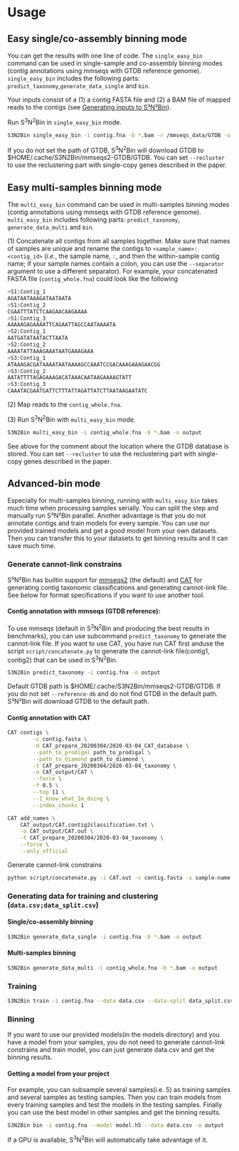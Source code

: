 # Usage

## Easy single/co-assembly binning mode

You can get the results with one line of code. The `single_easy_bin` command can be used in
single-sample and co-assembly binning modes (contig annotations using mmseqs
with GTDB reference genome). `single_easy_bin` includes the following parts:
`predict_taxonomy`,`generate_data_single` and `bin`.

Your inputs consist of a (1) a contig FASTA file and (2) a BAM file of mapped
reads to the contigs (see [Generating inputs to S³N²Bin](generate.html)).

Run S<sup>3</sup>N<sup>2</sup>Bin in `single_easy_bin` mode.

```bash
S3N2Bin single_easy_bin -i contig.fna -b *.bam -r /mmseqs_data/GTDB -o output 
```

If you do not set the path of GTDB, S<sup>3</sup>N<sup>2</sup>Bin will download GTDB  to $HOME/.cache/S3N2Bin/mmseqs2-GTDB/GTDB. You can set `--recluster` to use the reclustering part with single-copy genes described in the paper.

## Easy multi-samples binning mode

The `multi_easy_bin` command can be used in
multi-samples binning modes (contig annotations using mmseqs
with GTDB reference genome). `multi_easy_bin` includes following parts: `predict_taxonomy`, `generate_data_multi` and `bin`.

(1) Concatenate all contigs from all samples together. Make sure that names of
samples are unique and rename the contigs to `<sample_name>:<contig_id>`
(_i.e._, the sample name, `:`, and then the within-sample contig name; if your
sample names contain a colon, you can use the `--separator` argument to use a
different separator). For example, your concatenated FASTA file
(`contig_whole.fna`) could look like the following

```bash
>S1:Contig_1
AGATAATAAAGATAATAATA
>S1:Contig_2
CGAATTTATCTCAAGAACAAGAAAA
>S1:Contig_3
AAAAAGAGAAAATTCAGAATTAGCCAATAAAATA
>S2:Contig_1
AATGATATAATACTTAATA
>S2:Contig_2
AAAATATTAAAGAAATAATGAAAGAAA
>S3:Contig_1
ATAAAGACGATAAAATAATAAAAGCCAAATCCGACAAAGAAAGAACGG
>S3:Contig_2
AATATTTTAGAGAAAGACATAAACAATAAGAAAAGTATT
>S3:Contig_3
CAAATACGAATGATTCTTTATTAGATTATCTTAATAAGAATATC
```

(2) Map reads to the `contig_whole.fna`.

(3) Run S<sup>3</sup>N<sup>2</sup>Bin with `multi_easy_bin` mode.

```bash
S3N2Bin multi_easy_bin -i contig_whole.fna -b *.bam -o output
```

See above for the comment about the location where the GTDB database is stored. You can set `--recluster` to use the reclustering part with single-copy genes described in the paper.

## Advanced-bin mode

Especially for multi-samples binning, running with `multi_easy_bin` takes much time when processing samples serially. You can split the step and manually run S³N²Bin parallel. Another advantage is that you do not annotate contigs and train models for every sample. You can use our provided trained models and get a good model from your own datasets. Then you can transfer this to your datasets to get binning results and it can save much time.

### Generate cannot-link constrains

S³N²Bin has builtin support for
[mmseqs2](https://github.com/soedinglab/MMseqs2) (the default) and
[CAT](https://github.com/dutilh/CAT) for generating contig taxonomic
classifications and generating cannot-link file. See below for format
specifications if you want to use another tool.

#### Contig annotation with mmseqs (GTDB reference):

To use mmseqs (default in S<sup>3</sup>N<sup>2</sup>Bin and producing the best
results in benchmarks), you can use subcommand `predict_taxonomy` to generate
the cannot-link file. If you want to use CAT, you have run CAT first anduse
the script `script/concatenate.py` to generate the cannot-link file(contig1,
contig2) that can be used in S<sup>3</sup>N<sup>2</sup>Bin.

```bash
S3N2Bin predict_taxonomy -i contig.fna -o output
```

Default GTDB path is $HOME/.cache/S3N2Bin/mmseqs2-GTDB/GTDB. If you do not set
`--reference-db` and do not find GTDB in the default path. S³N²Bin will
download GTDB to the default path.

#### Contig annotation with CAT

```bash
CAT contigs \
        -c contig.fasta \
        -d CAT_prepare_20200304/2020-03-04_CAT_database \
        --path_to_prodigal path_to_prodigal \
        --path_to_diamond path_to_diamond \
        -t CAT_prepare_20200304/2020-03-04_taxonomy \
        -o CAT_output/CAT \
        --force \
        -f 0.5 \
        --top 11 \
        --I_know_what_Im_doing \
        --index_chunks 1

CAT add_names \
    CAT_output/CAT.contig2classification.txt \
    -o CAT_output/CAT.out \
    -t CAT_prepare_20200304/2020-03-04_taxonomy \
    --force \
    --only_official
```

Generate cannot-link constrains

```bash
python script/concatenate.py -i CAT.out -c contig.fasta -s sample-name -o output --CAT
```

### Generating data for training and clustering (`data.csv;data_split.csv`)

#### Single/co-assembly binning

```bash
S3N2Bin generate_data_single -i contig.fna -b *.bam -o output
```

#### Multi-samples binning

```bash
S3N2Bin generate_data_multi -i contig_whole.fna -b *.bam -o output
```

### Training

```bash
S3N2Bin train -i contig.fna --data data.csv --data-split data_split.csv -c cannot.txt -o output
```

### Binning

If you want to use our provided models(in the models directory) and you have a model from your samples, you do not need to generate cannot-link constrains and train model, you can just generate data.csv and get the binning results. 

#### Getting a model from your project

For example, you can subsample several samples(i.e. 5) as training samples and several samples as testing samples. Then you can train models from every training samples and test the models in the testing samples. Finally you can use the best model in other samples and get the binning results.


```bash
S3N2Bin bin -i contig.fna --model model.h5 --data data.csv -o output 
```

If a GPU is available, S<sup>3</sup>N<sup>2</sup>Bin will automatically take
advantage of it.


